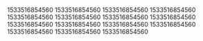 1533516854560
1533516854560
1533516854560
1533516854560
1533516854560
1533516854560
1533516854560
1533516854560
1533516854560
1533516854560
1533516854560
1533516854560
1533516854560
1533516854560
1533516854560